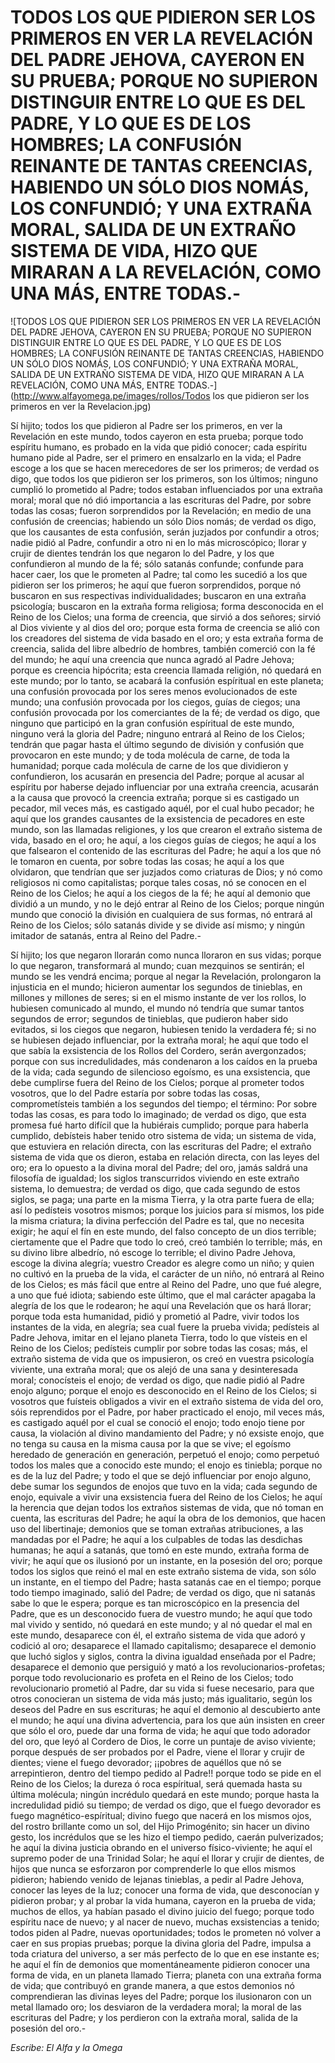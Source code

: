 # TODOS LOS QUE PIDIERON SER LOS PRIMEROS EN VER LA REVELACIÓN DEL PADRE JEHOVA, CAYERON EN SU PRUEBA; PORQUE NO SUPIERON DISTINGUIR ENTRE LO QUE ES DEL PADRE, Y LO QUE ES DE LOS HOMBRES; LA CONFUSIÓN REINANTE DE TANTAS CREENCIAS, HABIENDO UN SÓLO DIOS NOMÁS, LOS CONFUNDIÓ; Y UNA EXTRAÑA MORAL, SALIDA DE UN EXTRAÑO SISTEMA DE VIDA, HIZO QUE MIRARAN A LA REVELACIÓN, COMO UNA MÁS, ENTRE TODAS.-

![TODOS LOS QUE PIDIERON SER LOS PRIMEROS EN VER LA REVELACIÓN DEL PADRE JEHOVA, CAYERON EN SU PRUEBA; PORQUE NO SUPIERON DISTINGUIR ENTRE LO QUE ES DEL PADRE, Y LO QUE ES DE LOS HOMBRES; LA CONFUSIÓN REINANTE DE TANTAS CREENCIAS, HABIENDO UN SÓLO DIOS NOMÁS, LOS CONFUNDIÓ; Y UNA EXTRAÑA MORAL, SALIDA DE UN EXTRAÑO SISTEMA DE VIDA, HIZO QUE MIRARAN A LA REVELACIÓN, COMO UNA MÁS, ENTRE TODAS.-](http://www.alfayomega.pe/images/rollos/Todos los que pidieron ser los primeros en ver la Revelacion.jpg)

Sí hijito; todos los que pidieron al Padre ser los primeros, en ver la Revelación en este mundo, todos cayeron en esta prueba; porque todo espíritu humano, es probado en la vida que pidió conocer; cada espíritu humano pide al Padre, ser el primero en ensalzarlo en la vida; el Padre escoge a los que se hacen merecedores de ser los primeros; de verdad os digo, que todos los que pidieron ser los primeros, son los últimos; ninguno cumplió lo prometido al Padre; todos estaban influenciados por una extraña moral; moral que nó dió importancia a las escrituras del Padre, por sobre todas las cosas; fueron sorprendidos por la Revelación; en medio de una confusión de creencias; habiendo un sólo Dios nomás; de verdad os digo, que los causantes de esta confusión, serán juzjados por confundir a otros; nadie pidió al Padre, confundir a otro ni en lo más microscópico; llorar y crujir de dientes tendrán los que negaron lo del Padre, y los que confundieron al mundo de la fé; sólo satanás confunde; confunde para hacer caer, los que le prometen al Padre; tal como les sucedió a los que pidieron ser los primeros; he aquí que fueron sorprendidos, porque nó buscaron en sus respectivas individualidades; buscaron en una extraña psicología; buscaron en la extraña forma religiosa; forma desconocida en el Reino de los Cielos; una forma de creencia, que sirvió a dos señores; sirvió al Dios viviente y al dios del oro; porque esta forma de creencia se alió con los creadores del sistema de vida basado en el oro; y esta extraña forma de creencia, salida del libre albedrío de hombres, también comerció con la fé del mundo; he aquí una creencia que nunca agradó al Padre Jehova; porque es creencia hipócrita; esta creencia llamada religión, nó quedará en este mundo; por lo tanto, se acabará la confusión espíritual en este planeta; una confusión provocada por los seres menos evolucionados de este mundo; una confusión provocada por los ciegos, guías de ciegos; una confusión provocada por los comerciantes de la fé; de verdad os digo, que ninguno que participó en la gran confusión espíritual de este mundo, ninguno verá la gloria del Padre; ninguno entrará al Reino de los Cielos; tendrán que pagar hasta el último segundo de división y confusión que provocaron en este mundo; y de toda molécula de carne, de toda la humanidad; porque cada molécula de carne de los que dividieron y confundieron, los acusarán en presencia del Padre; porque al acusar al espíritu por haberse dejado influenciar por una extraña creencia, acusarán a la causa que provocó la creencia extraña; porque si es castigado un pecador, mil veces más, es castigado aquél, por el cual hubo pecador; he aquí que los grandes causantes de la exsistencia de pecadores en este mundo, son las llamadas religiones, y los que crearon el extraño sistema de vida, basado en el oro; he aquí, a los ciegos guías de ciegos; he aquí a los que falsearon el contenido de las escrituras del Padre; he aquí a los que nó le tomaron en cuenta, por sobre todas las cosas; he aquí a los que olvidaron, que tendrían que ser juzjados como criaturas de Dios; y nó como religiosos ni como capitalistas; porque tales cosas, nó se conocen en el Reino de los Cielos; he aquí a los ciegos de la fé; he aquí al demonio que dividió a un mundo, y no le dejó entrar al Reino de los Cielos; porque ningún mundo que conoció la división en cualquiera de sus formas, nó entrará al Reino de los Cielos; sólo satanás divide y se divide así mismo; y ningún imitador de satanás, entra al Reino del Padre.-

Sí hijito; los que negaron llorarán como nunca lloraron en sus vidas; porque lo que negaron, transformará al mundo; cuan mezquinos se sentirán; el mundo se les vendrá encima; porque al negar la Revelación, prolongaron la injusticia en el mundo; hicieron aumentar los segundos de tinieblas, en millones y millones de seres; si en el mismo instante de ver los rollos, lo hubiesen comunicado al mundo, el mundo nó tendría que sumar tantos segundos de error; segundos de tinieblas, que pudieron haber sido evitados, si los ciegos que negaron, hubiesen tenido la verdadera fé; si no se hubiesen dejado influenciar, por la extraña moral; he aquí que todo el que sabía la exsistencia de los Rollos del Cordero, serán avergonzados; porque con sus incredulidades, más condenaron a los caídos en la prueba de la vida; cada segundo de silencioso egoísmo, es una exsistencia, que debe cumplirse fuera del Reino de los Cielos; porque al prometer todos vosotros, que lo del Padre estaría por sobre todas las cosas, comprometísteis también a los segundos del tiempo; el término: Por sobre todas las cosas, es para todo lo imaginado; de verdad os digo, que esta promesa fué harto difícil que la hubiérais cumplido; porque para haberla cumplido, debísteis haber tenido otro sistema de vida; un sistema de vida, que estuviera en relación directa, con las escrituras del Padre; el extraño sistema de vida que os dieron, estaba en relación directa, con las leyes del oro; era lo opuesto a la divina moral del Padre; del oro, jamás saldrá una filosofía de igualdad; los siglos transcurridos viviendo en este extraño sistema, lo demuestra; de verdad os digo, que cada segundo de estos siglos, se paga; una parte en la misma Tierra, y la otra parte fuera de ella; así lo pedísteis vosotros mismos; porque los juicios para sí mismos, los pide la misma criatura; la divina perfección del Padre es tal, que no necesita exigir; he aquí el fín en este mundo, del falso concepto de un dios terrible; ciertamente que el Padre que todo lo creó, creó también lo terrible; más, en su divino libre albedrío, nó escoge lo terrible; el divino Padre Jehova, escoge la divina alegría; vuestro Creador es alegre como un niño; y quien no cultivó en la prueba de la vida, el carácter de un niño, nó entrará al Reino de los Cielos; es más fácil que entre al Reino del Padre, uno que fué alegre, a uno que fué idiota; sabiendo este último, que el mal carácter apagaba la alegría de los que le rodearon; he aquí una Revelación que os hará llorar; porque toda esta humanidad, pidió y prometió al Padre, vivir todos los instantes de la vida, en alegría; sea cual fuere la prueba vivida; pedísteis al Padre Jehova, imitar en el lejano planeta Tierra, todo lo que vísteis en el Reino de los Cielos; pedísteis cumplir por sobre todas las cosas; más, el extraño sistema de vida que os impusieron, os creó en vuestra psicología viviente, una extraña moral; que os alejó de una sana y desinteresada moral; conocísteis el enojo; de verdad os digo, que nadie pidió al Padre enojo alguno; porque el enojo es desconocido en el Reino de los Cielos; si vosotros que fuísteis obligados a vivir en el extraño sistema de vida del oro, sóis reprendidos por el Padre, por haber practicado el enojo, mil veces más, es castigado aquél por el cual se conoció el enojo; todo enojo tiene por causa, la violación al divino mandamiento del Padre; y nó exsiste enojo, que no tenga su causa en la misma causa por la que se vive; el egoísmo heredado de generación en generación, perpetuó el enojo; como perpetuó todos los males que a conocido este mundo; el enojo es tiniebla; porque no es de la luz del Padre; y todo el que se dejó influenciar por enojo alguno, debe sumar los segundos de enojos que tuvo en la vida; cada segundo de enojo, equivale a vivir una exsistencia fuera del Reino de los Cielos; he aquí la herencia que dejan todos los extraños sistemas de vida, que nó toman en cuenta, las escrituras del Padre; he aquí la obra de los demonios, que hacen uso del libertinaje; demonios que se toman extrañas atribuciones, a las mandadas por el Padre; he aquí a los culpables de todas las desdichas humanas; he aquí a satanás, que tomó en este mundo, extraña forma de vivir; he aquí que os ilusionó por un instante, en la posesión del oro; porque todos los siglos que reinó el mal en este extraño sistema de vida, son sólo un instante, en el tiempo del Padre; hasta satanás cae en el tiempo; porque todo tiempo imaginado, salió del Padre; de verdad os digo, que ni satanás sabe lo que le espera; porque es tan microscópico en la presencia del Padre, que es un desconocido fuera de vuestro mundo; he aquí que todo mal vivido y sentido, nó quedará en este mundo; y al nó quedar el mal en este mundo, desaparece con él, el extraño sistema de vida que adoró y codició al oro; desaparece el llamado capitalismo; desaparece el demonio que luchó siglos y siglos, contra la divina igualdad enseñada por el Padre; desaparece el demonio que persiguió y mató a los revolucionarios-profetas; porque todo revolucionario es profeta en el Reino de los Cielos; todo revolucionario prometió al Padre, dar su vida si fuese necesario, para que otros conocieran un sistema de vida más justo; más igualitario, según los deseos del Padre en sus escrituras; he aquí el demonio al descubierto ante el mundo; he aquí una divina advertencia, para los que aún insisten en creer que sólo el oro, puede dar una forma de vida; he aquí que todo adorador del oro, que leyó al Cordero de Dios, le corre un puntaje de aviso viviente; porque después de ser probados por el Padre, viene el llorar y crujir de dientes; viene el fuego devorador; ¡¡pobres de aquéllos que nó se arrepintieron, dentro del tiempo pedido al Padre!! porque todo se pide en el Reino de los Cielos; la dureza ó roca espíritual, será quemada hasta su última molécula; ningún incrédulo quedará en este mundo; porque hasta la incredulidad pidió su tiempo; de verdad os digo, que el fuego devorador es fuego magnético-espíritual; divino fuego que nacerá en los mismos ojos, del rostro brillante como un sol, del Hijo Primogénito; sin hacer un divino gesto, los incrédulos que se les hizo el tiempo pedido, caerán pulverizados; he aquí la divina justicia obrando en el universo físico-viviente; he aquí el supremo poder de una Trinidad Solar; he aquí el llorar y crujir de dientes, de hijos que nunca se esforzaron por comprenderle lo que ellos mismos pidieron; habiendo venido de lejanas tinieblas, a pedir al Padre Jehova, conocer las leyes de la luz; conocer una forma de vida, que desconocían y pidieron probar; y al probar la vida humana, cayeron en la prueba de vida; muchos de ellos, ya habían pasado el divino juicio del fuego; porque todo espíritu nace de nuevo; y al nacer de nuevo, muchas exsistencias a tenido; todos piden al Padre, nuevas oportunidades; todos le prometen nó volver a caer en sus propias pruebas; porque la divina gloria del Padre, impulsa a toda criatura del universo, a ser más perfecto de lo que en ese instante es; he aquí el fín de demonios que momentáneamente pidieron conocer una forma de vida, en un planeta llamado Tierra; planeta con una extraña forma de vida; que contribuyó en grande manera, a que estos demonios nó comprendieran las divinas leyes del Padre; porque los ilusionaron con un metal llamado oro; los desviaron de la verdadera moral; la moral de las escrituras del Padre; y los perdieron con la extraña moral, salida de la posesión del oro.-

*Escribe: El Alfa y la Omega*
